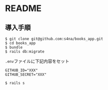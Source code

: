 # README

## 導入手順

```
$ git clone git@github.com:s4na/books_app.git
$ cd books_app
$ bundle
$ rails db:migrate
```

`.env`ファイルに下記内容をセット

```
GITHUB_ID="XXX"
GITHUB_SECRET="XXX"
```

```
$ rails s
```
